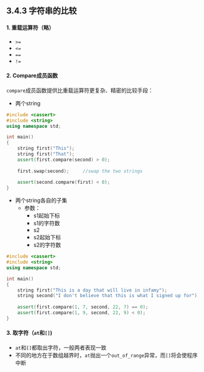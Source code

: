 ## 3.4.3 字符串的比较

#### 1. 重载运算符（略）

* `>=`
* `<=`
* `==`
* `!=`

#### 2. Compare成员函数

​	`compare`成员函数提供比重载运算符更复杂、精密的比较手段：

* 两个string

```C++
#include <cassert>
#include <string>
using namespace std;

int main()
{
    string first("This");
    string first("That");
    assert(first.compare(second) > 0);
    
    first.swap(second);		//swap the two strings
    
    assert(second.compare(first) < 0);
}
```

* 两个string各自的子集
	* 参数：
		* s1起始下标
		* s1的字符数
		* s2
		* s2起始下标
		* s2的字符数

```C++
#include <cassert>
#include <string>
using namespace std;

int main()
{
    string first("This is a day that will live in infamy");
    string second("I don't believe that this is what I signed up for");
    
    assert(first.compare(1, 7, second, 22, 7) == 0);
    assert(first.compare(1, 9, second, 22, 9) < 0);
}
```

#### 3. 取字符（`at`和`[]`)

* `at`和`[]`都取出字符，一般两者表现一致
* 不同的地方在于数组越界时，`at`抛出一个`out_of_range`异常，而`[]`将会使程序中断

